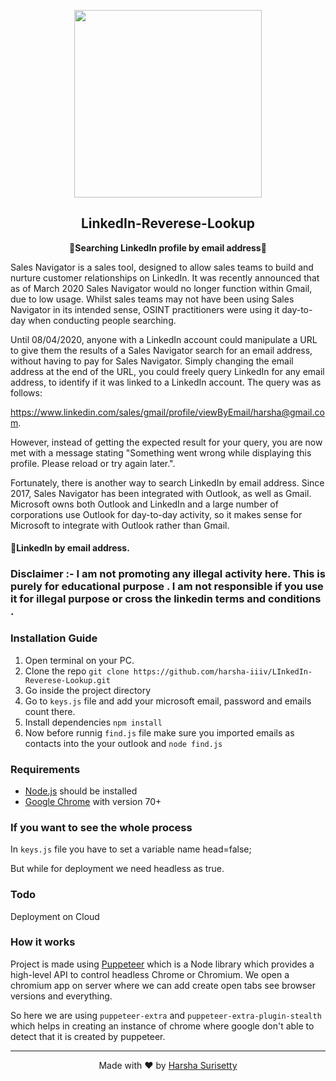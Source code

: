 


<p align="center"><img src="https://i.ytimg.com/vi/4q9CNtwdawA/maxresdefault.jpg" align="center" width="300"></p>
<h2 align="center">LinkedIn-Reverese-Lookup</h2>
<p align="center"><b>🔎Searching LinkedIn profile by email address📧</b></p>

Sales Navigator is a sales tool, designed to allow sales teams to build and nurture customer relationships on LinkedIn. It was recently announced that as of March 2020 Sales Navigator would no longer function within Gmail, due to low usage. Whilst sales teams may not have been using Sales Navigator in its intended sense, OSINT practitioners were using it day-to-day when conducting people searching. 


Until 08/04/2020, anyone with a LinkedIn account could manipulate a URL to give them the results of a Sales Navigator search for an email address, without having to pay for Sales Navigator. Simply changing the email address at the end of the URL, you could freely query LinkedIn for any email address, to identify if it was linked to a LinkedIn account. The query was as follows:


https://www.linkedin.com/sales/gmail/profile/viewByEmail/harsha@gmail.com.


However, instead of getting the expected result for your query, you are now met with a message stating "Something went wrong while displaying this profile. Please reload or try again later.". 

Fortunately, there is another way to search LinkedIn by email address. Since 2017, Sales Navigator has been integrated with Outlook, as well as Gmail. Microsoft owns both Outlook and LinkedIn and a large number of corporations use Outlook for day-to-day activity, so it makes sense for Microsoft to integrate with Outlook rather than Gmail. 

#### 🔎LinkedIn by email address.

### Disclaimer :- I am not promoting any illegal activity here. This is purely for educational purpose . I am not responsible if you use it for illegal purpose or cross the linkedin terms and conditions .

### Installation Guide
1. Open terminal on your PC.
2. Clone the repo `git clone https://github.com/harsha-iiiv/LInkedIn-Reverese-Lookup.git`
3. Go inside the project directory
4. Go to `keys.js` file and add your microsoft email, password and emails count there.
5. Install dependencies `npm install`
6. Now before runnig `find.js` file make sure you imported emails as contacts into the your outlook and `node find.js`



### Requirements
- [Node.js](https://nodejs.org/en/download/) should be installed
- [Google Chrome](https://www.google.com/intl/en_in/chrome/) with version 70+

### If you want to see the whole process
In `keys.js` file you have to set a variable name head=false;

But while for deployment we need headless as true.



### Todo

Deployment on Cloud

### How it works

Project is made using [Puppeteer](https://developers.google.com/web/tools/puppeteer) which is a Node library which provides a high-level API to control headless Chrome or Chromium. We open a chromium app on server where we can add create open tabs see browser versions and everything.

So here we are using `puppeteer-extra` and `puppeteer-extra-plugin-stealth` which helps in creating an instance of chrome where google don't able to detect that it is created by puppeteer.



---
<p align="center"> Made with ❤️ by <a href="https://harshaa.ninja/">Harsha Surisetty</a></p>


